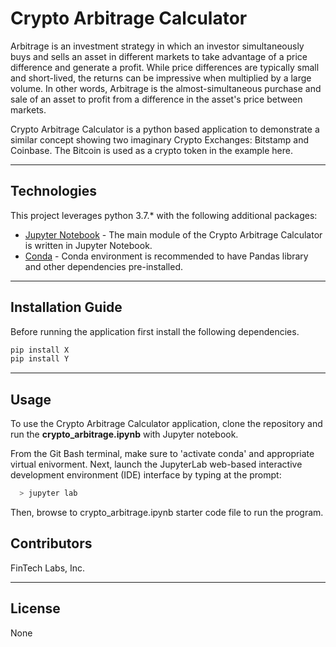# Crypto Arbitrage Calculator

Arbitrage is an investment strategy in which an investor simultaneously buys and sells an asset in different markets to take advantage of a price difference and generate a profit. While price differences are typically small and short-lived, the returns can be impressive when multiplied by a large volume. In other words, Arbitrage is the almost-simultaneous purchase and sale of an asset to profit from a difference in the asset's price between markets.

Crypto Arbitrage Calculator is a python based application to demonstrate a similar concept showing two imaginary Crypto Exchanges: Bitstamp and Coinbase. The Bitcoin is used as a crypto token in the example here.

---

## Technologies

This project leverages python 3.7.* with the following additional packages:
* [Jupyter Notebook](https://jupyter.org/) - The main module of the Crypto Arbitrage Calculator is written in Jupyter Notebook.
* [Conda](https://docs.conda.io/projects/conda/en/latest/) - Conda environment is recommended to have Pandas library and other dependencies pre-installed.

---

## Installation Guide

Before running the application first install the following dependencies.

```sh
pip install X
pip install Y
```
---

## Usage

To use the Crypto Arbitrage Calculator application, clone the repository and run the **crypto_arbitrage.ipynb** with Jupyter notebook.

From the Git Bash terminal, make sure to 'activate conda' and appropriate virtual enivorment. Next, launch the JupyterLab web-based interactive development environment (IDE) interface by typing at the prompt:

```python
  > jupyter lab
```

Then, browse to crypto_arbitrage.ipynb starter code file to run the program.

## Contributors

FinTech Labs, Inc.

---

## License

None